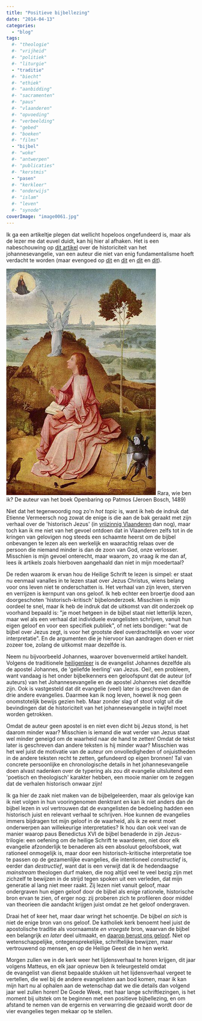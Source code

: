 ```yaml
---
title: "Positieve bijbellezing"
date: "2014-04-13"
categories: 
  - "blog"
tags:
  #- "theologie"
  #- "vrijheid"
  #- "politiek"
  #- "liturgie"
  - "traditie"
  #- "biecht"
  #- "ethiek"
  #- "aanbidding"
  #- "sacramenten"
  #- "paus"
  #- "vlaanderen"
  #- "opvoeding"
  #- "verbeelding"
  #- "gebed"
  #- "boeken"
  #- "films"
  - "bijbel"
  #- "woke"
  #- "antwerpen"
  #- "publicaties"
  #- "kerstmis"
  - "pasen"
  #- "kerkleer"
  #- "onderwijs"
  #- "islam"
  #- "leven"
  #- "synode"
coverImage: "image0061.jpg"
---
```


Ik ga een artikeltje plegen dat wellicht hopeloos ongefundeerd is, maar als de lezer me dat euvel duidt, kan hij hier al afhaken. Het is een nabeschouwing op [dit artikel](https://jamestabor.com/passover-the-last-supper-good-friday-and-easter-sunday-digging-into-our-sources/) over de historiciteit van het johannesevangelie, van een auteur die niet van enig fundamentalisme hoeft verdacht te worden (maar evengoed op [dit](http://www.ncregister.com/blog/jimmy-akin/did-the-early-christians-believe-in-the-empty-tomb) en [dit](http://www.challies.com/articles/if-i-wrote-the-bible) en [dit](http://str.typepad.com/weblog/2014/01/is-marks-gospel-an-early-memoir-of-the-apostle-peter.html) en [dit](http://www.ncregister.com/blog/jimmy-akin/what-did-the-gospel-writers-know/)).

[![De auteur van het boek Openbaring op Patmos (Jeroen Bosch, 1489)](images/image0061.jpg?w=199)](http://www.heiligen.net/heiligen/12/27/12-27-0104-johannes-apostel.php) Rara, wie ben ik? De auteur van het boek Openbaring op Patmos (Jeroen Bosch, 1489)

Niet dat het tegenwoordig nog zo'n _hot topic_ is, want ik heb de indruk dat Etienne Vermeersch nog zowat de enige is die aan de bak geraakt met zijn verhaal over de 'historisch Jezus' (in [vrijzinnig Vlaanderen](http://www.uitinvlaanderen.be/agenda/e/zin-en-onzin-over-de-historische-jezus/c4fe78da-7e66-4769-9929-fee01cae1a51) dan nog), maar toch kan ik me niet van het gevoel ontdoen dat in Vlaanderen zelfs tot in de kringen van gelovigen nog steeds een schaamte heerst om de bijbel onbevangen te lezen als een werkelijk en waarachtig relaas over de persoon die niemand minder is dan de zoon van God, onze verlosser. Misschien is mijn gevoel onterecht, maar waarom, zo vraag ik me dan af, lees ik artikels zoals hierboven aangehaald dan niet in mijn moedertaal?

De reden waarom ik ervan hou de Heilige Schrift te lezen is simpel: er staat nu eenmaal vanalles in te lezen staat over Jezus Christus, wiens belang voor ons leven niet te onderschatten is. Het verhaal van zijn leven, sterven en verrijzen is kernpunt van ons geloof. Ik heb echter een broertje dood aan doorgeschoten 'historisch-kritisch' bijbelonderzoek. Misschien is mijn oordeel te snel, maar ik heb de indruk dat de uitkomst van dit onderzoek op voorhand bepaald is: "je moet hetgeen in de bijbel staat niet letterlijk lezen, maar wel als een verhaal dat individuele evangelisten schrijven, vanuit hun eigen geloof en voor een specifiek publiek", of net iets bondiger: "wat de bijbel over Jezus zegt, is voor het grootste deel overdrachtelijk en voer voor interpretatie". En de argumenten die je hiervoor kan aandragen doen er niet zozeer toe, zolang de uitkomst maar dezelfde is.

Neem nu bijvoorbeeld Johannes, waarover bovenvermeld artikel handelt. Volgens de traditionele [heiligenleer](http://www.heiligen.net/heiligen/12/27/12-27-0104-johannes-apostel.php) is de evangelist Johannes dezelfde als de apostel Johannes, de 'geliefde leerling' van Jezus. Oei!, een probleem, want vandaag is het onder bijbelkenners een geloofspunt dat de auteur (of auteurs) van het Johannesevangelie en de apostel Johannes niet dezelfde zijn. Ook is vastgesteld dat dit evangelie (veel) later is geschreven dan de drie andere evangelies. Daarmee kan ik nog leven, hoewel ik nog geen onomstotelijk bewijs gezien heb. Maar zonder slag of stoot volgt uit die bevindingen dat de historiciteit van het johannesevangelie in twijfel moet worden getrokken.

Omdat de auteur geen apostel is en niet even dicht bij Jezus stond, is het daarom minder waar? Misschien is iemand die wat verder van Jezus staat wel minder geneigd om de waarheid naar de hand te zetten! Omdat de tekst later is geschreven dan andere teksten is hij minder waar? Misschien was het wel juist de motivatie van de auteur om onvolledigheden of onjuistheden in de andere teksten recht te zetten, gefundeerd op eigen bronnen! Tal van concrete persoonlijke en chronologische details in het johannesevangelie doen alvast nadenken over de typering als zou dit evangelie uitsluitend een 'poetisch en theologisch' karakter hebben, een mooie manier om te zeggen dat de verhalen historisch onwaar zijn!

Ik ga hier de zaak niet maken van de bijbelgeleerden, maar als gelovige kan ik niet volgen in hun vooringenomen denktrant en kan ik niet anders dan de bijbel lezen in vol vertrouwen dat de evangelisten de bedoeling hadden een historisch juist en relevant verhaal te schrijven. Hoe kunnen de evangelies immers bijdragen tot mijn geloof in de waarheid, als ik ze eerst moet onderwerpen aan willekeurige interpretaties? Ik hou dan ook veel van de manier waarop paus Benedictus XVI de bijbel benaderde in zijn Jezus-trilogie: een oefening om de heilige Schrift te waarderen, niet door elk evangelie afzonderlijk te benaderen als een absoluut geloofsboek, wat rationeel onmogelijk is, maar door een historisch-kritische interpretatie toe te passen op de gezamenlijke evangelies, die intentioneel _constructief_ is, eerder dan _destructief_, want dat is een verwijt dat ik de hedendaagse _mainstream_ theologen durf maken, die nog altijd veel te veel bezig zijn met zichzelf te bewijzen in de strijd tegen spoken uit een verleden, dat mijn generatie al lang niet meer raakt. Zij lezen niet vanuit geloof, maar ondergraven hun eigen geloof door de bijbel als enige rationele, historische bron ervan te zien, of erger nog: zij proberen zich te profileren door middel van theorieen die aandacht krijgen juist omdat ze het geloof ondergraven.

Draai het of keer het, maar daar wringt het schoentje. De bijbel _an sich_ is niet de enige bron van ons geloof. De katholiek kerk benoemt heel juist de apostolische traditie als voornaamste _en vroegste_ bron, waarvan de bijbel een belangrijk _en later_ deel uitmaakt, en [daarop berust ons geloof](http://www.ignitumtoday.com/2013/08/04/scripture-before-tradition/ "Tradition before scripture"). Niet op wetenschappelijke, ontegensprekelijke, schriftelijke bewijzen, maar vertrouwend op mensen, en op de Heilige Geest die in hen werkt.

Morgen zullen we in de kerk weer het lijdensverhaal te horen krijgen, dit jaar volgens Matteus, en elk jaar opnieuw ben ik teleurgesteld omdat de evangelist van dienst bepaalde stukken uit het lijdensverhaal vergeet te vertellen, die wel bij de andere evangelisten aan bod komen, maar ik kan mijn hart nu al ophalen aan de wetenschap dat we die details dan volgend jaar wel zullen horen! De Goede Week, met haar lange schriftlezingen, is het moment bij uitstek om te beginnen met een positieve bijbellezing, en om afstand te nemen van de ergernis en verwarring die gezaaid wordt door de vier evangelies tegen mekaar op te stellen.
